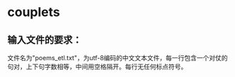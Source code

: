 # couplets

## 输入文件的要求：

文件名为"poems_etl.txt"，为utf-8编码的中文文本文件，每一行包含一个对仗的句对，上下句字数相等，中间用空格隔开。每行无任何标点符号。
